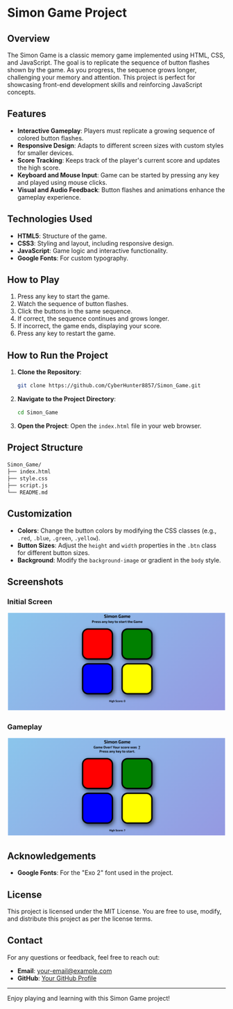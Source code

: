 # Simon Game Project

## Overview
The Simon Game is a classic memory game implemented using HTML, CSS, and JavaScript. The goal is to replicate the sequence of button flashes shown by the game. As you progress, the sequence grows longer, challenging your memory and attention. This project is perfect for showcasing front-end development skills and reinforcing JavaScript concepts.

## Features
- **Interactive Gameplay**: Players must replicate a growing sequence of colored button flashes.
- **Responsive Design**: Adapts to different screen sizes with custom styles for smaller devices.
- **Score Tracking**: Keeps track of the player's current score and updates the high score.
- **Keyboard and Mouse Input**: Game can be started by pressing any key and played using mouse clicks.
- **Visual and Audio Feedback**: Button flashes and animations enhance the gameplay experience.

## Technologies Used
- **HTML5**: Structure of the game.
- **CSS3**: Styling and layout, including responsive design.
- **JavaScript**: Game logic and interactive functionality.
- **Google Fonts**: For custom typography.

## How to Play
1. Press any key to start the game.
2. Watch the sequence of button flashes.
3. Click the buttons in the same sequence.
4. If correct, the sequence continues and grows longer.
5. If incorrect, the game ends, displaying your score.
6. Press any key to restart the game.

## How to Run the Project
1. **Clone the Repository**:
   ```bash
   git clone https://github.com/CyberHunter8857/Simon_Game.git
   ```

2. **Navigate to the Project Directory**:
   ```bash
   cd Simon_Game
   ```

3. **Open the Project**:
   Open the `index.html` file in your web browser.

## Project Structure
```
Simon_Game/
├── index.html
├── style.css
├── script.js
└── README.md
```

## Customization
- **Colors**: Change the button colors by modifying the CSS classes (e.g., `.red`, `.blue`, `.green`, `.yellow`).
- **Button Sizes**: Adjust the `height` and `width` properties in the `.btn` class for different button sizes.
- **Background**: Modify the `background-image` or gradient in the `body` style.

## Screenshots
### Initial Screen
![Game Start](/Screenshot/image1.png)

### Gameplay
![Gameplay Example](/Screenshot/image2.png)

## Acknowledgements
- **Google Fonts**: For the "Exo 2" font used in the project.

## License
This project is licensed under the MIT License. You are free to use, modify, and distribute this project as per the license terms.

## Contact
For any questions or feedback, feel free to reach out:
- **Email**: your-email@example.com
- **GitHub**: [Your GitHub Profile](https://github.com/CyberHunter8857)

---

Enjoy playing and learning with this Simon Game project!
